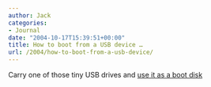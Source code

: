 ```yaml
---
author: Jack
categories:
- Journal
date: "2004-10-17T15:39:51+00:00"
title: How to boot from a USB device …
url: /2004/how-to-boot-from-a-usb-device/
---
```


Carry one of those tiny USB drives and [use it as a boot disk][1]

 [1]: http://www.weethet.nl/english/hardware_bootfromusbstick.php